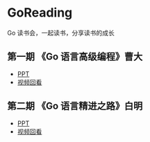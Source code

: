 # GoReading
Go 读书会，一起读书，分享读书的成长

## 第一期 《Go 语言高级编程》曹大
* [PPT](https://github.com/gocn/GoReading/tree/main/ppt/01)
* [视频回看](https://www.bilibili.com/video/BV14A4y1d718)

## 第二期 《Go 语言精进之路》白明
* [PPT](https://github.com/gocn/GoReading/tree/main/ppt/02)
* [视频回看](https://www.bilibili.com/video/BV1p94y1R7jg)